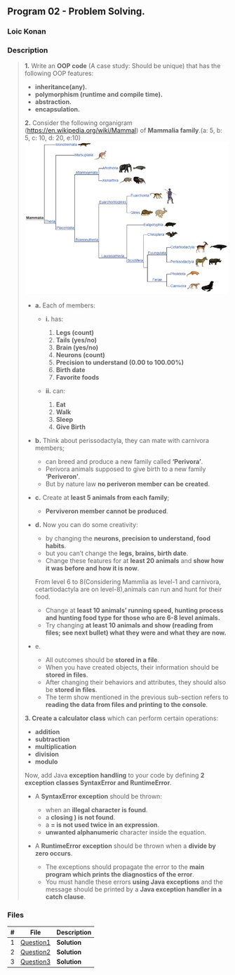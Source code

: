 ## Program 02 -  Problem Solving.

### Loic Konan

### Description

> **1.** Write an **OOP code** (A case study: Should be unique) that has the following OOP features:
>
> - **inheritance(any).**
> - **polymorphism (runtime and compile time).**
> - **abstraction.**
> - **encapsulation.**
>
> **2.** Consider the following organigram (<https://en.wikipedia.org/wiki/Mammal>) of **Mammalia family**.(a: 5, b: 5, c: 10, d: 20, e:10)
> <img src="pic.png">
>
> - **a.** Each of members:
>   - **i.** has:
>
>       1. **Legs (count)**
>       2. **Tails (yes/no)**
>       3. **Brain (yes/no)**
>       4. **Neurons (count)**
>       5. **Precision to understand (0.00 to 100.00%)**
>       6. **Birth date**
>       7. **Favorite foods**
>
>   - **ii.** can:
>
>       1. **Eat**
>       2. **Walk**
>       3. **Sleep**
>       4. **Give Birth**
>
> - **b.** Think about perissodactyla, they can mate with carnivora members;
>   - can breed and produce a new family called **‘Perivora’**.
>   - Perivora animals supposed to give birth to a new family **‘Periveron’**.
>   - But by nature law **no periveron member can be created**.
>
> - **c.** Create at **least 5 animals from each family**;
>   - **Perviveron member cannot be produced**.
>
> - **d.** Now you can do some creativity:
>   - by changing the **neurons, precision to understand, food habits**.
>   - but you can’t change the **legs, brains, birth date**.
>   - Change these features for at **least 20 animals** and **show how it was before and how it is now**.
>
>   From level 6 to 8(Considering Mammlia as level-1 and carnivora, cetartiodactyla are on level-8),animals can run and hunt for their food.
>   - Change at **least 10 animals’ running speed, hunting process and hunting food type for those who are 6-8 level animals.**
>   - Try changing **at least 10 animals and show (reading from files; see next bullet) what they were and what they are now.**
>
> - e.
>   - All outcomes should be **stored in a file**.
>   - When you have created objects, their information should be **stored in files**.
>   - After changing their behaviors and attributes, they should also be **stored in files**.
>   - The term show mentioned in the previous sub-section refers to **reading the data from files and printing to the console**.
>
> **3. Create a calculator class** which can perform certain operations:
>
> - **addition**
> - **subtraction**
> - **multiplication**
> - **division**
> - **modulo**
>
> Now, add Java **exception handling** to your code by defining **2 exception classes SyntaxError and RuntimeError**.
>
> - A **SyntaxError exception** should be thrown:
>   - when an **illegal character is found**.
>   - a **closing ) is not found**.
>   - a **= is not used twice in an expression**.
>   - **unwanted alphanumeric** character inside the equation.
>
> - A **RuntimeError exception** should be thrown when a **divide by zero occurs**.
>   - The exceptions should propagate the error to the **main program which prints the diagnostics of the error**.
>   - You must handle these errors **using Java exceptions** and the message should be printed by a **Java exception handler in a catch clause**.

### Files

|   #   | File                     | Description  |
| :---: | ------------------------ | ------------ |
|   1   | [Question1](./Question1) | **Solution** |
|   2   | [Question2](./Question2) | **Solution** |
|   3   | [Question3](./Question3) | **Solution** |
